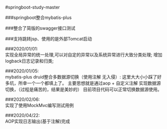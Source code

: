 #springboot-study-master

###springboot整合mybatis-plus 

###整合了简版的swagger接口测试

###支持跳转jsp、使用的是外部Tomcat启动

###2020/01/01:  
    实现全局异常的统一处理,可以对自定的异常以及系统异常进行大致分类处理;
    增加logback日志记录和归类;

###2020/01/05:  
     mybatis-plus druid整合多数据源切换（使用注解 无入侵）: 
         这里大大小小踩了好多坑，所幸一个一个都填上了。
         主要思想就是通过aop + 自定义注解 实现数据源切换，（过程是痛苦的，结果是美妙的）
         目前项目代码可以正常切换数据源使用。
    
###2020/02/06:  
    实现了使用MockMvc编写测试用例
    
###2020/04/22:  
    AOP实现日志输出(基于注解)完成